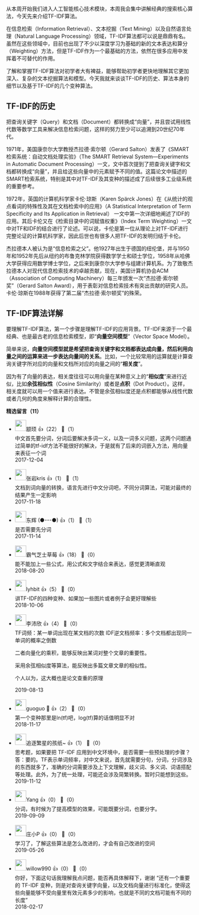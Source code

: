 从本周开始我们进入人工智能核心技术模块，本周我会集中讲解经典的搜索核心算法，今天先来介绍TF-IDF算法。

在信息检索（Information Retrieval）、文本挖掘（Text Mining）以及自然语言处理（Natural Language Processing）领域，TF-IDF算法都可以说是鼎鼎有名。虽然在这些领域中，目前也出现了不少以深度学习为基础的新的文本表达和算分（Weighting）方法，但是TF-IDF作为一个最基础的方法，依然在很多应用中发挥着不可替代的作用。

了解和掌握TF-IDF算法对初学者大有裨益，能够帮助初学者更快地理解其它更加深入、复杂的文本挖掘算法和模型。今天我就来谈谈TF-IDF的历史、算法本身的细节以及基于TF-IDF的几个变种算法。

## TF-IDF的历史

把查询关键字（Query）和文档（Document）都转换成“向量”，并且尝试用线性代数等数学工具来解决信息检索问题，这样的努力至少可以追溯到20世纪70年代。

1971年，美国康奈尔大学教授杰拉德·索尔顿（Gerard Salton）发表了《SMART检索系统：自动文档处理实验》（The SMART Retrieval System—Experiments in Automatic Document Processing）一文，文中首次提到了把查询关键字和文档都转换成“向量”，并且给这些向量中的元素赋予不同的值。这篇论文中描述的SMART检索系统，特别是其中对TF-IDF及其变种的描述成了后续很多工业级系统的重要参考。

1972年，英国的计算机科学家卡伦·琼斯（Karen Spärck Jones）在《从统计的观点看词的特殊性及其在文档检索中的应用》（A Statistical Interpretation of Term Specificity and Its Application in Retrieval） 一文中第一次详细地阐述了IDF的应用。其后卡伦又在《检索目录中的词赋值权重》（Index Term Weighting）一文中对TF和IDF的结合进行了论述。可以说，卡伦是第一位从理论上对TF-IDF进行完整论证的计算机科学家，因此后世也有很多人把TF-IDF的发明归结于卡伦。

杰拉德本人被认为是“信息检索之父”。他1927年出生于德国的纽伦堡，并与1950年和1952年先后从纽约的布鲁克林学院获得数学学士和硕士学位，1958年从哈佛大学获得应用数学博士学位，之后来到康奈尔大学参与组建计算机系。为了致敬杰拉德本人对现代信息检索技术的卓越贡献，现在，美国计算机协会ACM（Association of Computing Machinery）每三年颁发一次“杰拉德·索尔顿奖”（Gerard Salton Award），用于表彰对信息检索技术有突出贡献的研究人员。卡伦·琼斯在1988年获得了第二届“杰拉德·索尔顿奖”的殊荣。

## TF-IDF算法详解

要理解TF-IDF算法，第一个步骤是理解TF-IDF的应用背景。TF-IDF来源于一个最经典、也是最古老的信息检索模型，即“**向量空间模型**”（Vector Space Model）。

简单来说，**向量空间模型就是希望把查询关键字和文档都表达成向量，然后利用向量之间的运算来进一步表达向量间的关系**。比如，一个比较常用的运算就是计算查询关键字所对应的向量和文档所对应的向量之间的“**相关度**”。

因为有了向量的表达，相关度往往可以用向量在某种意义上的“**相似度**”来进行近似，比如**余弦相似性**（Cosine Similarity）或者是**点积**（Dot Product）。这样，相关度就可以用一个值来进行表达。不管是余弦相似度还是点积都能够从线性代数或者几何的角度来解释计算的合理性。
<div><strong>精选留言（11）</strong></div><ul>
<li><img src="https://static001.geekbang.org/account/avatar/00/0f/69/62/b874af21.jpg" width="30px"><span>颛顼</span> 👍（22） 💬（1）<div>中文首先要分词，分词后要解决多词一义，以及一词多义问题，这两个问题通过简单的tf-idf方法不能很好的解决，于是就有了后来的词嵌入方法，用向量来表征一个词</div>2017-12-04</li><br/><li><img src="https://static001.geekbang.org/account/avatar/00/0f/8e/17/1cce757b.jpg" width="30px"><span>张岩kris</span> 👍（1） 💬（1）<div>文档到词向量的转换，语言先进行中文分词吧，不同分词算法，可能对最终的结果产生一定影响</div>2017-11-18</li><br/><li><img src="https://static001.geekbang.org/account/avatar/00/0f/6f/53/2e05d320.jpg" width="30px"><span>东辉  (●---●)</span> 👍（1） 💬（1）<div>是否需要先分词</div>2017-11-14</li><br/><li><img src="https://static001.geekbang.org/account/avatar/00/11/3a/b4/abb7bfe3.jpg" width="30px"><span>霸气芝士草莓</span> 👍（18） 💬（0）<div>能不能加上一些公式，用公式和文字结合来表达，感觉更清晰直观</div>2018-08-20</li><br/><li><img src="https://static001.geekbang.org/account/avatar/00/0f/49/b4/abb7bfe3.jpg" width="30px"><span>lyhbit</span> 👍（5） 💬（0）<div>讲TF-IDF的四种变种、如果加一些图片或者例子会更好理解些</div>2018-10-06</li><br/><li><img src="https://static001.geekbang.org/account/avatar/00/14/cb/07/e34220d6.jpg" width="30px"><span>李沛欣</span> 👍（4） 💬（0）<div>TF词频：某一单词出现在某文档的次数
IDF逆文档频率：多个文档都出现同一单词的概率之倒数

二者向量化的乘积，能够反映出某词对整个文章的重要性。

采用余弦相似度等算法，能反映出多篇文章文章的相似性。

个人以为，这大概也是论文查重的原理</div>2019-08-13</li><br/><li><img src="https://static001.geekbang.org/account/avatar/00/0f/a6/80/6ff7ea5f.jpg" width="30px"><span>guoguo 👻</span> 👍（2） 💬（0）<div>第一个变种那里是ln(tf)吧，log(tf)算的话值明显不对</div>2018-11-17</li><br/><li><img src="https://static001.geekbang.org/account/avatar/00/18/52/1c/e902de0f.jpg" width="30px"><span>追逐繁星的孩纸~</span> 👍（1） 💬（0）<div>思考题，如果要把 TF-IDF 应用到中文环境中，是否需要一些预处理的步骤？
答：要的。TF表示单词频率，对中文来说，首先就需要分句，分词，分词涉及的东西就多了，准确的分词需要涉及上下文理解，歧义词、多义词、词语搭配等处理。此外，为了统一处理，可能还会涉及简繁转换。暂时只能想到这些。</div>2019-11-12</li><br/><li><img src="https://static001.geekbang.org/account/avatar/00/12/1c/3f/eabd0cb1.jpg" width="30px"><span>Yang</span> 👍（0） 💬（0）<div>分词，有时候为了提高模型的效果，可能既要分词，也要分字。</div>2019-09-09</li><br/><li><img src="" width="30px"><span>庄小P</span> 👍（0） 💬（0）<div>学习了，了解这些算法是怎么改进的，才会有自己改进的空间</div>2019-05-26</li><br/><li><img src="https://static001.geekbang.org/account/avatar/00/0f/4a/1d/9cc0e453.jpg" width="30px"><span>willow990</span> 👍（0） 💬（0）<div>你好，下面这句话我理解我点问题，能否再具体解释下，谢谢
“还有一个重要的 TF-IDF 变种，则是对查询关键字向量，以及文档向量进行标准化，使得这些向量能够不受向量里有效元素多少的影响，也就是不同的文档可能有不同的长度”</div>2018-02-17</li><br/>
</ul>